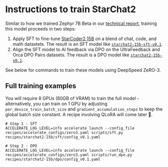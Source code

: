 
# Instructions to train StarChat2

Similar to how we trained Zephyr 7B Beta in our [technical report](https://huggingface.co/papers/2310.16944), training this model proceeds in two steps:

1. Apply SFT to fine-tune [StarCoder2 15B](https://huggingface.co/bigcode/starcoder2-15b) on a blend of chat, code, and math datastets. The result is an SFT model like [`starchat2-15b-sft-v0.1`](https://huggingface.co/HuggingFaceH4/starchat2-15b-sft-v0.1).
2. Align the SFT model to AI feedback via DPO on the UltraFeedback and Orca DPO Pairs datasets. The result is a DPO model like [`starchat2-15b-v0.1`](https://huggingface.co/HuggingFaceH4/starchat2-15b-v0.1).

See below for commands to train these models using DeepSpeed ZeRO-3.

## Full training examples

You will require 8 GPUs (80GB of VRAM) to train the full model - alternatively, you can train on 1 GPU by adjusting `per_device_train_batch_size` and `gradient_accumulation_steps` to keep the global batch size constant. A recipe involving QLoRA will come later 🤗.

```shell
# Step 1 - SFT
ACCELERATE_LOG_LEVEL=info accelerate launch --config_file recipes/accelerate_configs/zero3.yaml scripts/sft.py recipes/starchat2-15b/sft/config_v0.1.yaml

# Step 2 - DPO
ACCELERATE_LOG_LEVEL=info accelerate launch --config_file recipes/accelerate_configs/zero3.yaml scripts/run_dpo.py recipes/starchat2-15b/dpo/config_v0.1.yaml
```
